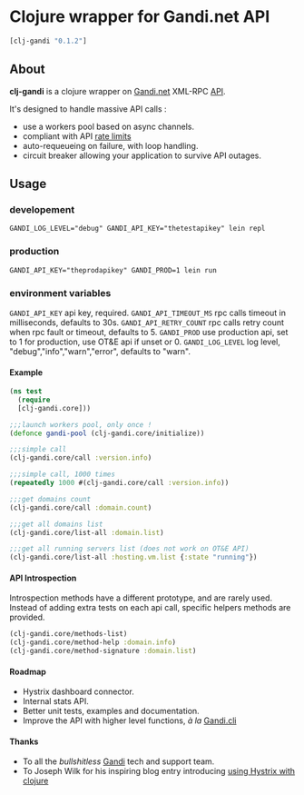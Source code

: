 # Clojure wrapper for Gandi.net API

```clojure
[clj-gandi "0.1.2"]
```

## About

**clj-gandi** is a clojure wrapper on [Gandi.net](<https://www.gandi.net/>) XML-RPC [API](<http://doc.rpc.gandi.net/>).

It's designed to handle massive API calls :

- use a workers pool based on async channels.
- compliant with API [rate limits](<http://doc.rpc.gandi.net/overview.html#rate-limit>)
- auto-requeueing on failure, with loop handling.
- circuit breaker allowing your application to survive API outages.


## Usage

### developement
```
GANDI_LOG_LEVEL="debug" GANDI_API_KEY="thetestapikey" lein repl
```

### production
```
GANDI_API_KEY="theprodapikey" GANDI_PROD=1 lein run
```

### environment variables

`GANDI_API_KEY` api key, required.
`GANDI_API_TIMEOUT_MS` rpc calls timeout in milliseconds, defaults to 30s.
`GANDI_API_RETRY_COUNT` rpc calls retry count when rpc fault or timeout, defaults to 5.
`GANDI_PROD` use production api, set to 1 for production, use OT&E api if unset or 0.
`GANDI_LOG_LEVEL` log level, "debug","info","warn","error", defaults to "warn".

#### Example
```clojure
(ns test
  (require 
  [clj-gandi.core]))

;;;launch workers pool, only once !
(defonce gandi-pool (clj-gandi.core/initialize))

;;;simple call
(clj-gandi.core/call :version.info)

;;;simple call, 1000 times
(repeatedly 1000 #(clj-gandi.core/call :version.info))

;;;get domains count
(clj-gandi.core/call :domain.count)

;;;get all domains list
(clj-gandi.core/list-all :domain.list)

;;;get all running servers list (does not work on OT&E API)
(clj-gandi.core/list-all :hosting.vm.list {:state "running"})

```

#### API Introspection

Introspection methods have a different prototype, and are rarely used.
Instead of adding extra tests on each api call, specific helpers methods are provided.

```clojure
(clj-gandi.core/methods-list)
(clj-gandi.core/method-help :domain.info)
(clj-gandi.core/method-signature :domain.list)
```

#### Roadmap

- Hystrix dashboard connector.
- Internal stats API.
- Better unit tests, examples and documentation.
- Improve the API with higher level functions, *à la* [Gandi.cli](https://github.com/Gandi/gandi.cli)

#### Thanks

- To all the *bullshitless* [Gandi](https://www.gandi.net) tech and support team.
- To Joseph Wilk for his inspiring blog entry introducing [using Hystrix with clojure](http://blog.josephwilk.net/clojure/building-clojure-services-at-scale.html)
